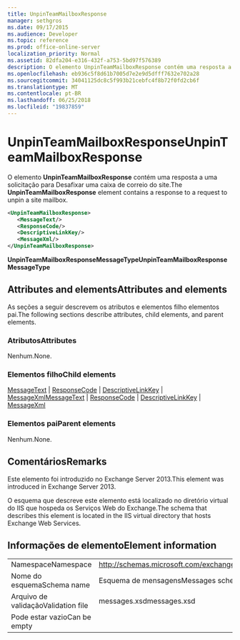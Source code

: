 ```yaml
---
title: UnpinTeamMailboxResponse
manager: sethgros
ms.date: 09/17/2015
ms.audience: Developer
ms.topic: reference
ms.prod: office-online-server
localization_priority: Normal
ms.assetid: 82dfa204-e316-432f-a753-5bd97f576389
description: O elemento UnpinTeamMailboxResponse contém uma resposta a uma solicitação para Desafixar uma caixa de correio do site.
ms.openlocfilehash: eb936c5f8d61b7005d7e2e9d5dfff7632e702a28
ms.sourcegitcommit: 34041125dc8c5f993b21cebfc4f8b72f0fd2cb6f
ms.translationtype: MT
ms.contentlocale: pt-BR
ms.lasthandoff: 06/25/2018
ms.locfileid: "19837859"
---
```

# <a name="unpinteammailboxresponse"></a><span data-ttu-id="56c5d-103">UnpinTeamMailboxResponse</span><span class="sxs-lookup"><span data-stu-id="56c5d-103">UnpinTeamMailboxResponse</span></span>

<span data-ttu-id="56c5d-104">O elemento **UnpinTeamMailboxResponse** contém uma resposta a uma solicitação para Desafixar uma caixa de correio do site.</span><span class="sxs-lookup"><span data-stu-id="56c5d-104">The **UnpinTeamMailboxResponse** element contains a response to a request to unpin a site mailbox.</span></span> 
  
```XML
<UnpinTeamMailboxResponse>
   <MessageText/>
   <ResponseCode/>
   <DescriptiveLinkKey/>
   <MessageXml/>
</UnpinTeamMailboxResponse>
```

 <span data-ttu-id="56c5d-105">**UnpinTeamMailboxResponseMessageType**</span><span class="sxs-lookup"><span data-stu-id="56c5d-105">**UnpinTeamMailboxResponseMessageType**</span></span>
## <a name="attributes-and-elements"></a><span data-ttu-id="56c5d-106">Attributes and elements</span><span class="sxs-lookup"><span data-stu-id="56c5d-106">Attributes and elements</span></span>

<span data-ttu-id="56c5d-107">As seções a seguir descrevem os atributos e elementos filho elementos pai.</span><span class="sxs-lookup"><span data-stu-id="56c5d-107">The following sections describe attributes, child elements, and parent elements.</span></span>
  
### <a name="attributes"></a><span data-ttu-id="56c5d-108">Atributos</span><span class="sxs-lookup"><span data-stu-id="56c5d-108">Attributes</span></span>

<span data-ttu-id="56c5d-109">Nenhum.</span><span class="sxs-lookup"><span data-stu-id="56c5d-109">None.</span></span>
  
### <a name="child-elements"></a><span data-ttu-id="56c5d-110">Elementos filho</span><span class="sxs-lookup"><span data-stu-id="56c5d-110">Child elements</span></span>

<span data-ttu-id="56c5d-111">[MessageText](messagetext.md) | [ResponseCode](responsecode.md) | [DescriptiveLinkKey](descriptivelinkkey.md) | [MessageXml](messagexml.md)</span><span class="sxs-lookup"><span data-stu-id="56c5d-111">[MessageText](messagetext.md) | [ResponseCode](responsecode.md) | [DescriptiveLinkKey](descriptivelinkkey.md) | [MessageXml](messagexml.md)</span></span>
  
### <a name="parent-elements"></a><span data-ttu-id="56c5d-112">Elementos pai</span><span class="sxs-lookup"><span data-stu-id="56c5d-112">Parent elements</span></span>

<span data-ttu-id="56c5d-113">Nenhum.</span><span class="sxs-lookup"><span data-stu-id="56c5d-113">None.</span></span>
  
## <a name="remarks"></a><span data-ttu-id="56c5d-114">Comentários</span><span class="sxs-lookup"><span data-stu-id="56c5d-114">Remarks</span></span>

<span data-ttu-id="56c5d-115">Este elemento foi introduzido no Exchange Server 2013.</span><span class="sxs-lookup"><span data-stu-id="56c5d-115">This element was introduced in Exchange Server 2013.</span></span>
  
<span data-ttu-id="56c5d-116">O esquema que descreve este elemento está localizado no diretório virtual do IIS que hospeda os Serviços Web do Exchange.</span><span class="sxs-lookup"><span data-stu-id="56c5d-116">The schema that describes this element is located in the IIS virtual directory that hosts Exchange Web Services.</span></span>
  
## <a name="element-information"></a><span data-ttu-id="56c5d-117">Informações de elemento</span><span class="sxs-lookup"><span data-stu-id="56c5d-117">Element information</span></span>

|||
|:-----|:-----|
|<span data-ttu-id="56c5d-118">Namespace</span><span class="sxs-lookup"><span data-stu-id="56c5d-118">Namespace</span></span>  <br/> |http://schemas.microsoft.com/exchange/services/2006/messages  <br/> |
|<span data-ttu-id="56c5d-119">Nome do esquema</span><span class="sxs-lookup"><span data-stu-id="56c5d-119">Schema name</span></span>  <br/> |<span data-ttu-id="56c5d-120">Esquema de mensagens</span><span class="sxs-lookup"><span data-stu-id="56c5d-120">Messages schema</span></span>  <br/> |
|<span data-ttu-id="56c5d-121">Arquivo de validação</span><span class="sxs-lookup"><span data-stu-id="56c5d-121">Validation file</span></span>  <br/> |<span data-ttu-id="56c5d-122">messages.xsd</span><span class="sxs-lookup"><span data-stu-id="56c5d-122">messages.xsd</span></span>  <br/> |
|<span data-ttu-id="56c5d-123">Pode estar vazio</span><span class="sxs-lookup"><span data-stu-id="56c5d-123">Can be empty</span></span>  <br/> ||
   

